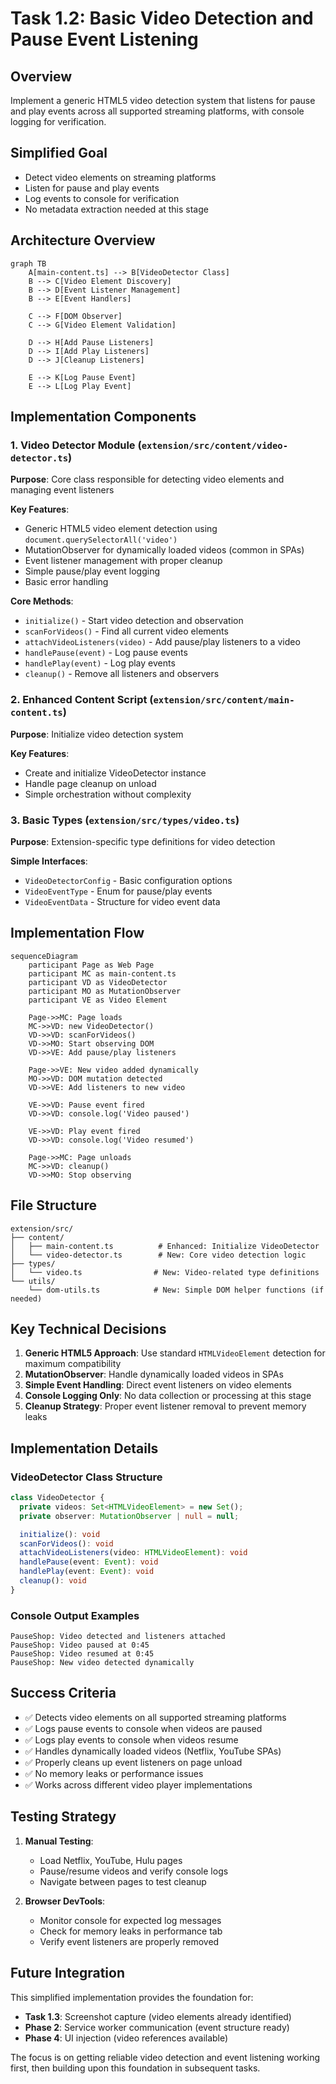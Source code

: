 # Task 1.2: Basic Video Detection and Pause Event Listening

## Overview
Implement a generic HTML5 video detection system that listens for pause and play events across all supported streaming platforms, with console logging for verification.

## Simplified Goal
- Detect video elements on streaming platforms
- Listen for pause and play events
- Log events to console for verification
- No metadata extraction needed at this stage

## Architecture Overview

```mermaid
graph TB
    A[main-content.ts] --> B[VideoDetector Class]
    B --> C[Video Element Discovery]
    B --> D[Event Listener Management]
    B --> E[Event Handlers]
    
    C --> F[DOM Observer]
    C --> G[Video Element Validation]
    
    D --> H[Add Pause Listeners]
    D --> I[Add Play Listeners]
    D --> J[Cleanup Listeners]
    
    E --> K[Log Pause Event]
    E --> L[Log Play Event]
```

## Implementation Components

### 1. Video Detector Module (`extension/src/content/video-detector.ts`)
**Purpose**: Core class responsible for detecting video elements and managing event listeners

**Key Features**:
- Generic HTML5 video element detection using `document.querySelectorAll('video')`
- MutationObserver for dynamically loaded videos (common in SPAs)
- Event listener management with proper cleanup
- Simple pause/play event logging
- Basic error handling

**Core Methods**:
- `initialize()` - Start video detection and observation
- `scanForVideos()` - Find all current video elements
- `attachVideoListeners(video)` - Add pause/play listeners to a video
- `handlePause(event)` - Log pause events
- `handlePlay(event)` - Log play events
- `cleanup()` - Remove all listeners and observers

### 2. Enhanced Content Script (`extension/src/content/main-content.ts`)
**Purpose**: Initialize video detection system

**Key Features**:
- Create and initialize VideoDetector instance
- Handle page cleanup on unload
- Simple orchestration without complexity

### 3. Basic Types (`extension/src/types/video.ts`)
**Purpose**: Extension-specific type definitions for video detection

**Simple Interfaces**:
- `VideoDetectorConfig` - Basic configuration options
- `VideoEventType` - Enum for pause/play events
- `VideoEventData` - Structure for video event data

## Implementation Flow

```mermaid
sequenceDiagram
    participant Page as Web Page
    participant MC as main-content.ts
    participant VD as VideoDetector
    participant MO as MutationObserver
    participant VE as Video Element
    
    Page->>MC: Page loads
    MC->>VD: new VideoDetector()
    VD->>VD: scanForVideos()
    VD->>MO: Start observing DOM
    VD->>VE: Add pause/play listeners
    
    Page->>VE: New video added dynamically
    MO->>VD: DOM mutation detected
    VD->>VE: Add listeners to new video
    
    VE->>VD: Pause event fired
    VD->>VD: console.log('Video paused')
    
    VE->>VD: Play event fired
    VD->>VD: console.log('Video resumed')
    
    Page->>MC: Page unloads
    MC->>VD: cleanup()
    VD->>MO: Stop observing
```

## File Structure

```
extension/src/
├── content/
│   ├── main-content.ts          # Enhanced: Initialize VideoDetector
│   └── video-detector.ts        # New: Core video detection logic
├── types/
│   └── video.ts                # New: Video-related type definitions
└── utils/
    └── dom-utils.ts            # New: Simple DOM helper functions (if needed)
```

## Key Technical Decisions

1. **Generic HTML5 Approach**: Use standard `HTMLVideoElement` detection for maximum compatibility
2. **MutationObserver**: Handle dynamically loaded videos in SPAs
3. **Simple Event Handling**: Direct event listeners on video elements
4. **Console Logging Only**: No data collection or processing at this stage
5. **Cleanup Strategy**: Proper event listener removal to prevent memory leaks

## Implementation Details

### VideoDetector Class Structure
```typescript
class VideoDetector {
  private videos: Set<HTMLVideoElement> = new Set();
  private observer: MutationObserver | null = null;

  initialize(): void
  scanForVideos(): void
  attachVideoListeners(video: HTMLVideoElement): void
  handlePause(event: Event): void
  handlePlay(event: Event): void
  cleanup(): void
}
```

### Console Output Examples
```
PauseShop: Video detected and listeners attached
PauseShop: Video paused at 0:45
PauseShop: Video resumed at 0:45
PauseShop: New video detected dynamically
```

## Success Criteria

- ✅ Detects video elements on all supported streaming platforms
- ✅ Logs pause events to console when videos are paused
- ✅ Logs play events to console when videos resume
- ✅ Handles dynamically loaded videos (Netflix, YouTube SPAs)
- ✅ Properly cleans up event listeners on page unload
- ✅ No memory leaks or performance issues
- ✅ Works across different video player implementations

## Testing Strategy

1. **Manual Testing**: 
   - Load Netflix, YouTube, Hulu pages
   - Pause/resume videos and verify console logs
   - Navigate between pages to test cleanup

2. **Browser DevTools**:
   - Monitor console for expected log messages
   - Check for memory leaks in performance tab
   - Verify event listeners are properly removed

## Future Integration

This simplified implementation provides the foundation for:
- **Task 1.3**: Screenshot capture (video elements already identified)
- **Phase 2**: Service worker communication (event structure ready)
- **Phase 4**: UI injection (video references available)

The focus is on getting reliable video detection and event listening working first, then building upon this foundation in subsequent tasks.